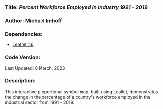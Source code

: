 ### **Title:** *Percent Workforce Employed in Industry 1991 - 2019*

### **Author:** Michael Imhoff

### **Dependencies:**
* [Leaflet 1.6](https://leafletjs.com/reference-1.6.0.html)

### **Code Version:**
Last Updated: 8 March, 2023

### **Description:**
This interactive proportional symbol map, built using Leaflet, demonstrates the change in the percentage of a country's workforce employed in the industrial sector from 1991 - 2019.
